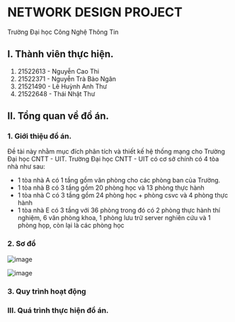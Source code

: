 # NETWORK DESIGN PROJECT
Trường Đại học Công Nghệ Thông Tin
## I. Thành viên thực hiện.
1. 21522613 - Nguyễn Cao Thi
2. 21522371 - Nguyễn Trà Bảo Ngân
3. 21521490 - Lê Huỳnh Anh Thư
4. 21522648 - Thái Nhật Thư
## II. Tổng quan về đồ án.
### 1. Giới thiệu đồ án.
Đề tài này nhằm mục đích phân tích và thiết kế hệ thống mạng cho Trường Đại học CNTT - UIT. Trường Đại học CNTT - UIT có cơ sở chính có 4 tòa nhà như sau:
- 1 tòa nhà A có 1 tầng gồm văn phòng cho các phòng ban của Trường.
- 1 tòa nhà B có 3 tầng gồm 20 phòng học và 13 phòng thực hành
- 1 tòa nhà C có 3 tầng gồm 24 phòng học + phòng csvc và 4 phòng thực hành
- 1 tòa nhà E có 3 tầng với 36 phòng trong đó có 2 phòng thực hành thí nghiệm, 6 văn phòng khoa, 1 phòng lưu trữ server nghiên cứu và 1 phòng họp, còn lại là các phòng học
### 2. Sơ đồ
![image](https://github.com/N3Twork-nc/Network_design_project/assets/101622624/ea8b22d4-73f8-48db-9498-f10dfb967bce)

![image](https://github.com/N3Twork-nc/Network_design_project/assets/101622624/d04aef36-c7a8-421b-8752-941de1814b7a)

### 3. Quy trình hoạt động
### III. Quá trình thực hiện đồ án.
